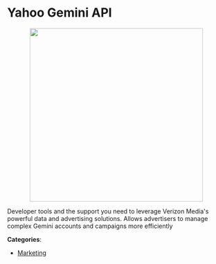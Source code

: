# Yahoo Gemini API
<p align="center">
    <img width="400" src="https://raw.githubusercontent.com/apis-list/apis-list/apis/yahoo-gemini-api/logo_256x256.png" />
</p>

Developer tools and the support you need to leverage Verizon Media's powerful data and advertising solutions. Allows advertisers to manage complex Gemini accounts and campaigns more efficiently



**Categories**:

- [Marketing](https://github.com/apis-list/apis-list#marketing)




